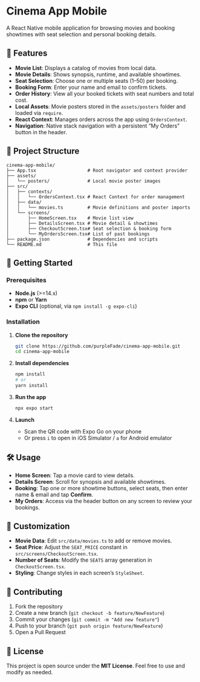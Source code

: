 # Cinema App Mobile

A React Native mobile application for browsing movies and booking showtimes with seat selection and personal booking details.

## 📱 Features

* **Movie List**: Displays a catalog of movies from local data.
* **Movie Details**: Shows synopsis, runtime, and available showtimes.
* **Seat Selection**: Choose one or multiple seats (1–50) per booking.
* **Booking Form**: Enter your name and email to confirm tickets.
* **Order History**: View all your booked tickets with seat numbers and total cost.
* **Local Assets**: Movie posters stored in the `assets/posters` folder and loaded via `require`.
* **React Context**: Manages orders across the app using `OrdersContext`.
* **Navigation**: Native stack navigation with a persistent “My Orders” button in the header.

## 📂 Project Structure

```
cinema-app-mobile/
├── App.tsx                   # Root navigator and context provider
├── assets/
│   └── posters/              # Local movie poster images
├── src/
│   ├── contexts/
│   │   └── OrdersContext.tsx # React Context for order management
│   ├── data/
│   │   └── movies.ts         # Movie definitions and poster imports
│   └── screens/
│       ├── HomeScreen.tsx    # Movie list view
│       ├── DetailsScreen.tsx # Movie detail & showtimes
│       ├── CheckoutScreen.tsx# Seat selection & booking form
│       └── MyOrdersScreen.tsx# List of past bookings
├── package.json              # Dependencies and scripts
└── README.md                 # This file
```

## 🚀 Getting Started

### Prerequisites

* **Node.js** (>=14.x)
* **npm** or **Yarn**
* **Expo CLI** (optional, via `npm install -g expo-cli`)

### Installation

1. **Clone the repository**

   ```bash
   git clone https://github.com/purpleFade/cinema-app-mobile.git
   cd cinema-app-mobile
   ```

2. **Install dependencies**

   ```bash
   npm install
   # or
   yarn install
   ```

3. **Run the app**

   ```bash
   npx expo start
   ```

4. **Launch**

   * Scan the QR code with Expo Go on your phone
   * Or press `i` to open in iOS Simulator / `a` for Android emulator

## 🛠 Usage

* **Home Screen**: Tap a movie card to view details.
* **Details Screen**: Scroll for synopsis and available showtimes.
* **Booking**: Tap one or more showtime buttons, select seats, then enter name & email and tap **Confirm**.
* **My Orders**: Access via the header button on any screen to review your bookings.

## 🎨 Customization

* **Movie Data**: Edit `src/data/movies.ts` to add or remove movies.
* **Seat Price**: Adjust the `SEAT_PRICE` constant in `src/screens/CheckoutScreen.tsx`.
* **Number of Seats**: Modify the `SEATS` array generation in `CheckoutScreen.tsx`.
* **Styling**: Change styles in each screen’s `StyleSheet`.

## 🤝 Contributing

1. Fork the repository
2. Create a new branch (`git checkout -b feature/NewFeature`)
3. Commit your changes (`git commit -m "Add new feature"`)
4. Push to your branch (`git push origin feature/NewFeature`)
5. Open a Pull Request

## 📄 License

This project is open source under the **MIT License**. Feel free to use and modify as needed.
